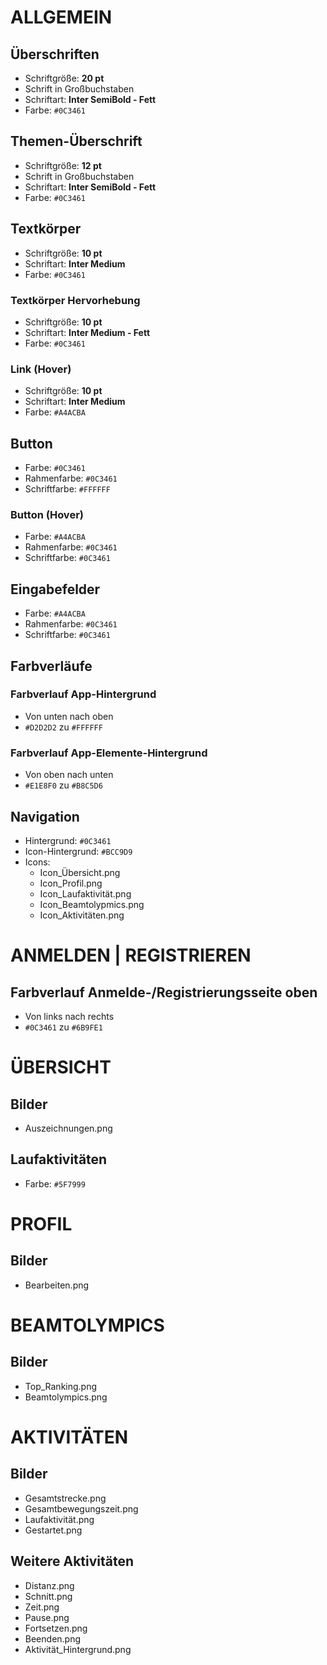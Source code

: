 # ALLGEMEIN

## Überschriften

- Schriftgröße: **20 pt**
- Schrift in Großbuchstaben
- Schriftart: **Inter SemiBold - Fett**
- Farbe: `#0C3461`

## Themen-Überschrift

- Schriftgröße: **12 pt**
- Schrift in Großbuchstaben
- Schriftart: **Inter SemiBold - Fett**
- Farbe: `#0C3461`

## Textkörper

- Schriftgröße: **10 pt**
- Schriftart: **Inter Medium**
- Farbe: `#0C3461`

### Textkörper Hervorhebung

- Schriftgröße: **10 pt**
- Schriftart: **Inter Medium - Fett**
- Farbe: `#0C3461`

### Link (Hover)

- Schriftgröße: **10 pt**
- Schriftart: **Inter Medium**
- Farbe: `#A4ACBA`

## Button

- Farbe: `#0C3461`
- Rahmenfarbe: `#0C3461`
- Schriftfarbe: `#FFFFFF`

### Button (Hover)

- Farbe: `#A4ACBA`
- Rahmenfarbe: `#0C3461`
- Schriftfarbe: `#0C3461`

## Eingabefelder

- Farbe: `#A4ACBA`
- Rahmenfarbe: `#0C3461`
- Schriftfarbe: `#0C3461`

## Farbverläufe

### Farbverlauf App-Hintergrund

- Von unten nach oben
- `#D2D2D2` zu `#FFFFFF`

### Farbverlauf App-Elemente-Hintergrund

- Von oben nach unten
- `#E1E8F0` zu `#B8C5D6`

## Navigation

- Hintergrund: `#0C3461`
- Icon-Hintergrund: `#BCC9D9`
- Icons:
  - Icon_Übersicht.png
  - Icon_Profil.png
  - Icon_Laufaktivität.png
  - Icon_Beamtolypmics.png
  - Icon_Aktivitäten.png

# ANMELDEN | REGISTRIEREN

## Farbverlauf Anmelde-/Registrierungsseite oben

- Von links nach rechts
- `#0C3461` zu `#6B9FE1`

# ÜBERSICHT

## Bilder

- Auszeichnungen.png

## Laufaktivitäten

- Farbe: `#5F7999`

# PROFIL

## Bilder

- Bearbeiten.png

# BEAMTOLYMPICS

## Bilder

- Top_Ranking.png
- Beamtolympics.png

# AKTIVITÄTEN

## Bilder

- Gesamtstrecke.png
- Gesamtbewegungszeit.png
- Laufaktivität.png
- Gestartet.png

## Weitere Aktivitäten

- Distanz.png
- Schnitt.png
- Zeit.png
- Pause.png
- Fortsetzen.png
- Beenden.png
- Aktivität_Hintergrund.png
